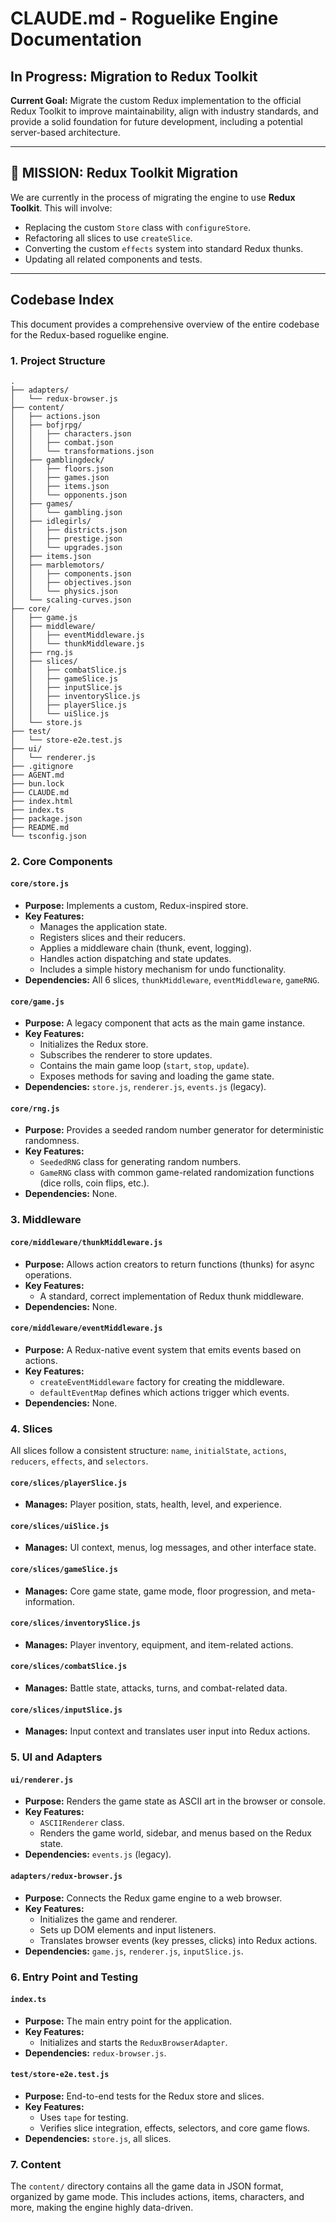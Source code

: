 # CLAUDE.md - Roguelike Engine Documentation

## In Progress: Migration to Redux Toolkit

**Current Goal:** Migrate the custom Redux implementation to the official Redux Toolkit to improve maintainability, align with industry standards, and provide a solid foundation for future development, including a potential server-based architecture.

---

## 🎯 MISSION: Redux Toolkit Migration

We are currently in the process of migrating the engine to use **Redux Toolkit**. This will involve:
- Replacing the custom `Store` class with `configureStore`.
- Refactoring all slices to use `createSlice`.
- Converting the custom `effects` system into standard Redux thunks.
- Updating all related components and tests.

---

## Codebase Index

This document provides a comprehensive overview of the entire codebase for the Redux-based roguelike engine.

### 1. Project Structure

```
.
├── adapters/
│   └── redux-browser.js
├── content/
│   ├── actions.json
│   ├── bofjrpg/
│   │   ├── characters.json
│   │   ├── combat.json
│   │   └── transformations.json
│   ├── gamblingdeck/
│   │   ├── floors.json
│   │   ├── games.json
│   │   ├── items.json
│   │   └── opponents.json
│   ├── games/
│   │   └── gambling.json
│   ├── idlegirls/
│   │   ├── districts.json
│   │   ├── prestige.json
│   │   └── upgrades.json
│   ├── items.json
│   ├── marblemotors/
│   │   ├── components.json
│   │   ├── objectives.json
│   │   └── physics.json
│   └── scaling-curves.json
├── core/
│   ├── game.js
│   ├── middleware/
│   │   ├── eventMiddleware.js
│   │   └── thunkMiddleware.js
│   ├── rng.js
│   ├── slices/
│   │   ├── combatSlice.js
│   │   ├── gameSlice.js
│   │   ├── inputSlice.js
│   │   ├── inventorySlice.js
│   │   ├── playerSlice.js
│   │   └── uiSlice.js
│   └── store.js
├── test/
│   └── store-e2e.test.js
├── ui/
│   └── renderer.js
├── .gitignore
├── AGENT.md
├── bun.lock
├── CLAUDE.md
├── index.html
├── index.ts
├── package.json
├── README.md
└── tsconfig.json
```

### 2. Core Components

#### `core/store.js`
- **Purpose:** Implements a custom, Redux-inspired store.
- **Key Features:**
    - Manages the application state.
    - Registers slices and their reducers.
    - Applies a middleware chain (thunk, event, logging).
    - Handles action dispatching and state updates.
    - Includes a simple history mechanism for undo functionality.
- **Dependencies:** All 6 slices, `thunkMiddleware`, `eventMiddleware`, `gameRNG`.

#### `core/game.js`
- **Purpose:** A legacy component that acts as the main game instance.
- **Key Features:**
    - Initializes the Redux store.
    - Subscribes the renderer to store updates.
    - Contains the main game loop (`start`, `stop`, `update`).
    - Exposes methods for saving and loading the game state.
- **Dependencies:** `store.js`, `renderer.js`, `events.js` (legacy).

#### `core/rng.js`
- **Purpose:** Provides a seeded random number generator for deterministic randomness.
- **Key Features:**
    - `SeededRNG` class for generating random numbers.
    - `GameRNG` class with common game-related randomization functions (dice rolls, coin flips, etc.).
- **Dependencies:** None.

### 3. Middleware

#### `core/middleware/thunkMiddleware.js`
- **Purpose:** Allows action creators to return functions (thunks) for async operations.
- **Key Features:**
    - A standard, correct implementation of Redux thunk middleware.
- **Dependencies:** None.

#### `core/middleware/eventMiddleware.js`
- **Purpose:** A Redux-native event system that emits events based on actions.
- **Key Features:**
    - `createEventMiddleware` factory for creating the middleware.
    - `defaultEventMap` defines which actions trigger which events.
- **Dependencies:** None.

### 4. Slices

All slices follow a consistent structure: `name`, `initialState`, `actions`, `reducers`, `effects`, and `selectors`.

#### `core/slices/playerSlice.js`
- **Manages:** Player position, stats, health, level, and experience.

#### `core/slices/uiSlice.js`
- **Manages:** UI context, menus, log messages, and other interface state.

#### `core/slices/gameSlice.js`
- **Manages:** Core game state, game mode, floor progression, and meta-information.

#### `core/slices/inventorySlice.js`
- **Manages:** Player inventory, equipment, and item-related actions.

#### `core/slices/combatSlice.js`
- **Manages:** Battle state, attacks, turns, and combat-related data.

#### `core/slices/inputSlice.js`
- **Manages:** Input context and translates user input into Redux actions.

### 5. UI and Adapters

#### `ui/renderer.js`
- **Purpose:** Renders the game state as ASCII art in the browser or console.
- **Key Features:**
    - `ASCIIRenderer` class.
    - Renders the game world, sidebar, and menus based on the Redux state.
- **Dependencies:** `events.js` (legacy).

#### `adapters/redux-browser.js`
- **Purpose:** Connects the Redux game engine to a web browser.
- **Key Features:**
    - Initializes the game and renderer.
    - Sets up DOM elements and input listeners.
    - Translates browser events (key presses, clicks) into Redux actions.
- **Dependencies:** `game.js`, `renderer.js`, `inputSlice.js`.

### 6. Entry Point and Testing

#### `index.ts`
- **Purpose:** The main entry point for the application.
- **Key Features:**
    - Initializes and starts the `ReduxBrowserAdapter`.
- **Dependencies:** `redux-browser.js`.

#### `test/store-e2e.test.js`
- **Purpose:** End-to-end tests for the Redux store and slices.
- **Key Features:**
    - Uses `tape` for testing.
    - Verifies slice integration, effects, selectors, and core game flows.
- **Dependencies:** `store.js`, all slices.

### 7. Content
The `content/` directory contains all the game data in JSON format, organized by game mode. This includes actions, items, characters, and more, making the engine highly data-driven.
